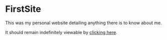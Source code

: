 # FirstSite
This was my personal website detailing anything there is to know about me.

It should remain indefinitely viewable by [clicking here](https://tapscodes.github.io/FirstSite/).